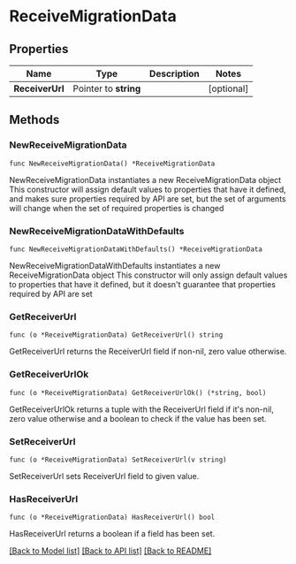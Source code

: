 # ReceiveMigrationData

## Properties

Name | Type | Description | Notes
------------ | ------------- | ------------- | -------------
**ReceiverUrl** | Pointer to **string** |  | [optional] 

## Methods

### NewReceiveMigrationData

`func NewReceiveMigrationData() *ReceiveMigrationData`

NewReceiveMigrationData instantiates a new ReceiveMigrationData object
This constructor will assign default values to properties that have it defined,
and makes sure properties required by API are set, but the set of arguments
will change when the set of required properties is changed

### NewReceiveMigrationDataWithDefaults

`func NewReceiveMigrationDataWithDefaults() *ReceiveMigrationData`

NewReceiveMigrationDataWithDefaults instantiates a new ReceiveMigrationData object
This constructor will only assign default values to properties that have it defined,
but it doesn't guarantee that properties required by API are set

### GetReceiverUrl

`func (o *ReceiveMigrationData) GetReceiverUrl() string`

GetReceiverUrl returns the ReceiverUrl field if non-nil, zero value otherwise.

### GetReceiverUrlOk

`func (o *ReceiveMigrationData) GetReceiverUrlOk() (*string, bool)`

GetReceiverUrlOk returns a tuple with the ReceiverUrl field if it's non-nil, zero value otherwise
and a boolean to check if the value has been set.

### SetReceiverUrl

`func (o *ReceiveMigrationData) SetReceiverUrl(v string)`

SetReceiverUrl sets ReceiverUrl field to given value.

### HasReceiverUrl

`func (o *ReceiveMigrationData) HasReceiverUrl() bool`

HasReceiverUrl returns a boolean if a field has been set.


[[Back to Model list]](../README.md#documentation-for-models) [[Back to API list]](../README.md#documentation-for-api-endpoints) [[Back to README]](../README.md)


